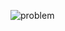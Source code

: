 ![problem](https://github.com/sathiiii/codeBase/blob/patch-1/codeBase/moraXtreme%20Past%20Problems/moraXtreme2.0/Prime%20Challenge/probem.png)
